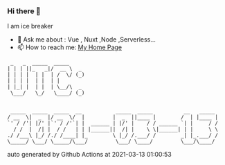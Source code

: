 ### Hi there 👋

I am ice breaker

- 💬 Ask me about : Vue , Nuxt ,Node ,Serverless...
- 📫 How to reach me: [My Home Page](https://icebreaker.top/)

```
 _   _  _____  _____     
| | | ||_   _|/  __ \  _ 
| | | |  | |  | /  \/ (_)
| | | |  | |  | |        
| |_| |  | |  | \__/\  _ 
 \___/   \_/   \____/ (_)
                         
                         
 _____  _____  _____  __           _____  _____          __   _____ 
/ __  \|  _  |/ __  \/  |         |  _  ||____ |        /  | |____ |
`' / /'| |/' |`' / /'`| |  ______ | |/' |    / / ______ `| |     / /
  / /  |  /| |  / /   | | |______||  /| |    \ \|______| | |     \ \
./ /___\ |_/ /./ /____| |_        \ |_/ /.___/ /        _| |_.___/ /
\_____/ \___/ \_____/\___/         \___/ \____/         \___/\____/
```

auto generated by Github Actions at 2021-03-13 01:00:53
